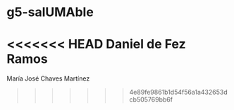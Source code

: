 # g5-salUMAble
<<<<<<< HEAD
Daniel de Fez Ramos
=======
María José Chaves Martínez
>>>>>>> 4e89fe9861b1d54f56a1a432653dcb505769bb6f
